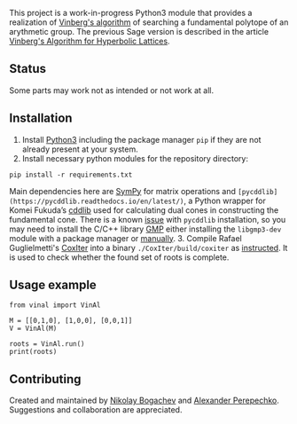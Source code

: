 This project is a work-in-progress Python3 module that provides a realization of [Vinberg's algorithm](https://en.wikipedia.org/wiki/Vinberg%27s_algorithm) of searching a fundamental polytope of an arythmetic group. The previous Sage version is described in the article [Vinberg's Algorithm for Hyperbolic Lattices](http://www.mathnet.ru/php/archive.phtml?wshow=paper&jrnid=mzm&paperid=11889&option_lang=eng).

## Status
Some parts may work not as intended or not work at all. 


## Installation
1. Install [Python3](https://www.python.org) including the package manager `pip` if they are not already present at your system.
2. Install necessary python modules for the repository directory:
```
pip install -r requirements.txt
```
Main dependencies here are [SymPy](https://www.sympy.org/) for matrix operations and `[pycddlib](https://pycddlib.readthedocs.io/en/latest/)`, a Python wrapper for Komei Fukuda’s [cddlib](https://inf.ethz.ch/personal/fukudak/cdd_home/) used for calculating dual cones in constructing the fundamental cone. There is a known [issue](https://github.com/mcmtroffaes/pycddlib/issues/2) with `pycddlib` installation, so you may need to install the C/C++ library [GMP](https://gmplib.org/) either installing the `libgmp3-dev` module with a package manager or [manually](https://www.mersenneforum.org/showthread.php?t=23079).
3. Compile Rafael Guglielmetti's [CoxIter](https://rgugliel.github.io/CoxIter) into a binary `./CoxIter/build/coxiter` as [instructed](https://rgugliel.github.io/CoxIter/pageInstall.html). It is used to check whether the found set of roots is complete.

## Usage example
```
from vinal import VinAl

M = [[0,1,0], [1,0,0], [0,0,1]]
V = VinAl(M)

roots = VinAl.run()
print(roots)

```

## Contributing

Created and maintained by [Nikolay Bogachev](https://github.com/nvbogachev) and [Alexander Perepechko](https://github.com/aperep). Suggestions and collaboration are appreciated.

